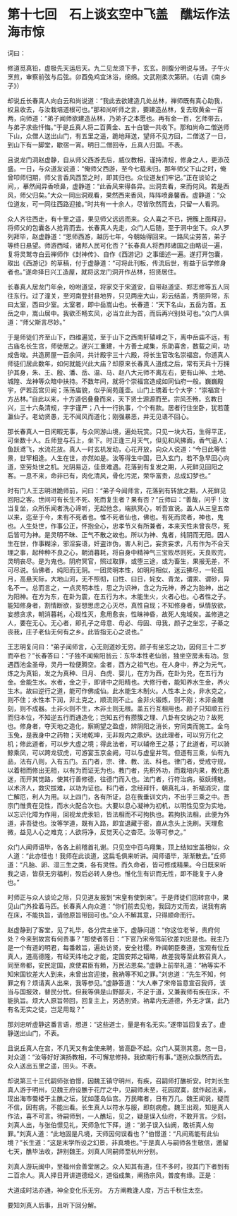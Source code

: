 # 第十七回　石上谈玄空中飞盖　醮坛作法海市惊

词曰：

修道觅真铅，虚极先天运后天。九二见龙须下手，玄玄。剖腹分明说与贤。子午火烹煎，审察前弦与后弦。卯酉兔鸡宜沐浴，绵绵。文武刚柔次第研。（右调《南乡子》）

却说丘长春真人向白云和尚说道：“我此去欲建造几处丛林，禅师既有真心助我，权且收去，与汝栽培道根可也。”那和尚听师之言，要建造丛林，复去取黄金一百两，向师道：“弟子闻师欲建造丛林，乃弟子之本愿也。再有金一百，乞师带去，与弟子求些忏悔。”于是丘真人将二百黄金、五十白银一共收下。那和尚命二僧送师下山，众僧人送出山门，有五里之遥，跪地拜送，望师不见方回，二僧送了一日，到山下有一脚堂，歇宿一宵。明日二僧回寺，丘真人归国。不表。

且说龙门洞赵虚静，自从师父西游去后，威仪教相，谨持清规，修身之人，更添茂盛。一日，与众道友说道：“俺师父西游，至今七载未归。那年师父下山之时，俺曾叩师归期，师父言香风西至之时，即其归也。众位道友们牢记。”正在谈论之间，，摹然闻异香喷鼻，虚静道：“此香风来得各异。出洞去看，来而何风。若是西风，师父归矣。”大众一同出洞观看，果然西来香风，阵阵喷鼻馨香。虚静道：“众位道友，可一同往西路迎接。”时共有一十余人，尽皆欣然而去，只留一人看洞。

众人齐往西走，有十里之遥，果见师父远远而来。众人喜之不已，拥簇上面拜迎，将师父的包囊各人抢背而去。长春真人先走，众门人后随，至于洞中坐下。众人罗列拜毕，赵虚静道：“恩师西游，越历七年，今朝始得回来。一路风尘劳苦，弟子等终日悬望。师游西域，诸邦人民可化否？”长春真人将西邦诸国之由略说一遍，复将灵鹫寺白云禅师作《封神传》、自作《西游记》之事细述一遍。遂打开包囊，取出《西游记》的草稿，付于虚静道：“可将此刊板，传流后世，有益于后学修身者也。”遂命择日兴工造屋，就将这龙门洞开作丛林，招贤居住。


长春真人居龙门年余，吩咐道坚，将家交于宋道安，自带赵道坚、郑志修等五人同往东行。过了潼关，至河南登封县地界，只见两座大山，彩云结盖，秀丽异常，东曰太室，西曰少室。太室者，即中岳嵩山也。长春道：“天下名山，五岳为首。五岳之中，嵩山居中。我欲丕畅玄风，必当立此为首，而后再兴别处可也。”众门人俱道：“师父斯言尽妙。”


于是师徒们齐至山下，四维遍览，至于山下之西南轩辕峰之下，离中岳庙不远，有古庙名长生宫，师徒居之。遂兴工重建，十方善土咸集，乐助喜舍，数载之间，功成告竣。共造房屋一百余间，共计殿宇三十六殿，将长生官改名崇福宫。你道真人师徒们居此数年，如何就能兴此大庙？却原来长春真人道成之后，常有天兵十万拥护其身，朱、王、殷、潘、岳、温、马、赵八大元师不离左右，更有山神、土地、城隍、龙神等众暗中扶持。不数年间，就将个崇福宫造成如同仙府一般。巍巍殿宇，俨若蕊宫贝阙；荡荡庙貌，似乎阆苑蓬壶。山门上镌着七个大字：“崇福宫十方丛林。”自此以来，十方道侣叠叠而来，天下贤士源源而至。宗风丕畅，玄教日兴，三十六条清规，字字谨严；八十一行执事，个个有款。居者行住坐卧，犹若蓬瀛仙子。老幼贤愚，无不闻风而道化；刚强暴恶，并无见语不回心。


那长春真人一日闲暇无事，与众同游山境，遍处玩赏。只见一块大石，生得平正，可坐数十人。丘师登与石上，坐下。时正逢三月天气，但见和风拂面，香气逼人；鱼跃鸢飞，水流花放。真人一时玄机发动，心花开放，向众人说道：“今日此等佳景，世罕相逢。人生在世，亦然如是。汝等得生中国，已入玄门，若不急早回心向道，空劳处世之机。光阴易迈，佳景难遇。花落到有复发之期，人死鲜见回阳之客。一息不来，命非已有，肉化清风，骨化污泥，荣华富贵，总成幻梦也。”


时有门人王志明进跪师前，问曰：“弟子今闻师言，花落到有转放之期，人死鲜见回阳之客。世间可有长生不死、死而复生者？果有否？”丘师曰：“善哉，问乎！汝当复坐，众所乐闻者洗心谛听，无起他念，端拱冥心，听吾宣说。盖人从三皇五帝以来，迄至于今，未有不死者也。惟不死者仙也，佛也。有死而灵者，神也，鬼也。人生处世，作事公正，怀抱全心，忠孝节义有所兼者，本来天性未曾丧尽，死后皆可为神。是灵明不昧、正气不散之故也。所以为神、鬼者，纯阴而无阳。因人生在世，作事糊涂，邪淫妄语，奸盗诈伪，害人利己，妄贪妄求，凡有作为不合天理之事，起种种不良之心，朝消暮耗，将自身中精神气三宝败尽则死，天良败完，灵明丧尽。是为鬼也。阴府冥官，照过取罪，或堕三途，或为畜生，果报无差，不可尽说。仙佛者，纯阳而无阴。一团灵明本性，如明月相似，迷云拂尽，一轮孤月，高悬天际，大地山河，无不照彻，曰性、曰日，姹女、青龙，谓汞、谓砂，异名不一。总而言之，一点灵明本性，思之为识神，含之为元神，养之为胎神，出之为阳神。在方为东，在卦为震，在五行为木。木能生火，火者心也。心者性之子。能知修身者，割情断欲，妄想思虑之心灭尽，真性自现；不知修身者，纵情放欲，妄想贪求，朝消暮耗，心现性灭，愈用愈丧，性昧神昏，故死人鬼域矣。盖修道之人，要在无心。无心者，即孔子之毋意、毋必、毋固、毋我，颜子之坐忘，子綦之丧我，庄子老仙无何有之乡。此皆指无心之说也。”


王志明复问曰：“弟子闻师言，心无则道妙无穷。颜子有坐忘之功，因何三十二岁而卒也？”长春答曰：“子独不闻紫阳翁云：东华本性老仙翁，独坐空房未有功。忽遇西池金圣母，灵丹一粒便腾空。金者，西方之祖气也。在人身中，养之为元气，炼之为真铅，发之为真种、日月、白虎、婴儿，在方为西，在卦为兑，在五行为金。金能生水。水者，金之于，即肾中之阳精也。大修行者，能知养水生金，养火生木。故曰逆行之道，能可作佛成仙。此水能生木制火。人性本上炎，非水克之，则不住；水性本下润，非土克之，顺流则不止。金非火锻炼，则不刚；木非金雕刻，则不成器。土非火则不生，木非土则无根。盖五行互相用也。颜子只知顺五行而归本位，不知逆五行而通造化；岂知五行有攒簇之理、八卦有交纳之功？故死也。修身者，夺天地之造化，察朔望之盈虚，辨阴阳之消长，穷同类而施工。金乌玉兔，是我身中之药物；天地乾坤，无非规内之鼎炉。达此理者，可以穷万化之机；修此道者，可以步大虚之境；得此法者，可以辅帝王之基；了此道者，可以骑鲸乘凤，可以跨龙驭虎，可游宴玉京金阙，可以与虚皇并驾。但道有三乘，仙有九品，法有八则，入有五门。五门者，宗、律、教、法、科也。律门者，受戒守规，以着相而修出无相，以有为而证无为也。教门者，先积外功，而栽培内果，教化愚迷，而开其觉路，使其行善修德，往德门而入也。法门者，行符治病，驱妖缚魅，以术济人，救灾拔难，以功为证也。科门者，念经拜忏，朝真礼斗，祈福消灾，度亡解厄，利人为用。以上四门，各有所证，总在我垂训文内，不出乎三乘之中。吾宗门惟贵在见性，而水火配合次也。大要以息心凝神为初机，以明性见空为实地，以忘识化障为作用，回视龙虎汞铅，皆法相而不可拘执也。若拘执法相，此便为外道，非吾徒也。汝等学道，既有入路，即宜退藏于密，直从念头上洗刷。天理愈微，益见人心之难克；人欲将净，反觉天心之杳茫。汝等可参之。”

众门人闻师语毕，各各上前稽首礼谢。只见空中百鸟翔集，顶上结如宝盖相似，众人道：“此亦怪也！我师在此谈道，这扁毛俱来听讲。闻师语毕，渐渐散去。”丘师道：“凡胎、卵、湿三生之类，各有灵性。而久命者，皆可修成精果。今日既来听我之语，皆获无穷福利，殁后必转人身也。惟化生有识而无性，即不能复于人身也。”

时师正与众人谈论之际，只见道友报到“宋皇有使到来”。于是师徒们回转宫中，果见山门外拴着马匹。长春真人向众道：“你们前去见他，我回方丈而去，说我有病在床，不能执旨，请他原旨带回可也。”众人不解其意，只得顺命而行。

赵虚静到了客堂，见了礼毕，各分宾主坐下。虚静问道：“你这位老爷，贵府何处？今来到故宫有何贵事？”那使者答日：“下官乃宋帝驾前钦差刘忠是也。我主乃是一个有道的明君，每番敕旨，遍处访贤，安全社稷。昨闻朝臣奏道，宝观有位丘真人，道高德隆，有经天纬地之才能，定国安邦之韬略，故差我等至此敕召真人，同至帝都，安民定国，庶使君臣有赖，万民沾恩矣。”虚静上前举礼道：“衲等实不知宋国钦差大人到来，未曾出宫迎接，赦衲等不知之罪。”刘忠道：“先生不知，何罪之有？烦请真人出来，我等参见。”虚静答道：“大人奉了宋帝旨意宣召我师，该当与国报效，替民分忧。但我等俱是山野鄙夫，不足于道，又兼我师有疾在床，不能执旨。烦大人原旨带回，回复主上，另选别贤。衲辈内无道德，外无才谋，此乃有名无实之徒，岂足用哉？”

那刘忠听虚静这番言语，想道：“这些道士，量是有名无实。”遂带旨回复去了。虚静送出山门，不表。

且说丘真人在宫，不几天又有金使来聘，皆高卧不起。众门人莫测其意。忽一日，对众道：“汝等好好演扬教相，不可懈怠修持。我欲南行有事。”遂别众飘然而去。众人送出五里之遥，回头。不表。

却说第三十三代嗣师张伯憬，因魏王镇守明州，有疾，召嗣师打醮祈安。时刘长生真人游于明州，见魏王府设醮于花厅之中，见嗣师未至，花园寂寞，就作起法来，现出海市蜃楼于主醮之坛，犹如蓬岛仙宫。万民睹者，日有万几。魏王闻说，疑而不信，因有病，不能出看。长生真人以符水与服，即刻病愈。魏王出观，知是真人作法，喜不可言。待嗣师到，一人醮坛，见之，疑是误入仙府，不敢开言。少刻，刘真人出，与张伯憬见礼，天师急忙下拜，道：“弟子误入仙阙，敢祈真人匆罪。”刘真人道：“此地固是凡境，天师因何误看也？”伯憬道：“凡间焉能有此仙境？”长生道：“这是末学所设之幻景，非真境也。”于是真人与嗣师各生敬信，邀留七天，醮毕法收，辞别魏王。刘真人同嗣师至杭州分别。

刘真人游玩闽中，至福州会善堂居之。众人知其有道，住不多时，投其门下者到有二百余人。真人择日开讲道德经义，道俗成集，阐扬宗风，普度有缘。正是：

大道成时法亦通，神全变化乐无穷。
方方阐教逢人度，万古千秋住太空。

要知刘真人后事，且听下回分解。
